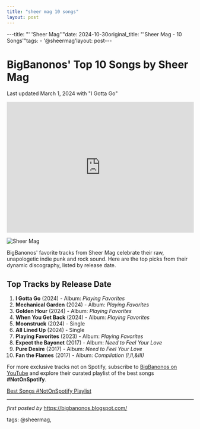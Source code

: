 ```yaml
---
title: "sheer mag 10 songs"
layout: post
---
```

---title: "' 'Sheer Mag''"date: 2024-10-30original_title: "'Sheer Mag - 10 Songs'"tags:  - '@sheermag'layout: post---<h1>BigBanonos' Top 10 Songs by Sheer Mag</h1><p>Last updated March 1, 2024 with "I Gotta Go"</p> <iframe src="https://open.spotify.com/embed/playlist/2rBTgwDmjoCnvVnAO3oXdr?utm_source=generator" width="100%" height="352" frameBorder="0" allowfullscreen="" allow="autoplay; clipboard-write; encrypted-media; fullscreen; picture-in-picture" loading="lazy"></iframe> <p><img src="https://www.rollingstone.com/wp-content/uploads/2018/06/rs-241215-IMG_9909.jpg?w=1581&h=1054&crop=1" alt="Sheer Mag"></p> <p>BigBanonos' favorite tracks from Sheer Mag celebrate their raw, unapologetic indie punk and rock sound. Here are the top picks from their dynamic discography, listed by release date.</p> <h2>Top Tracks by Release Date</h2><ol> <li><strong>I Gotta Go</strong> (2024) - Album: <em>Playing Favorites</em></li> <li><strong>Mechanical Garden</strong> (2024) - Album: <em>Playing Favorites</em></li> <li><strong>Golden Hour</strong> (2024) - Album: <em>Playing Favorites</em></li> <li><strong>When You Get Back</strong> (2024) - Album: <em>Playing Favorites</em></li> <li><strong>Moonstruck</strong> (2024) - Single</li> <li><strong>All Lined Up</strong> (2024) - Single</li> <li><strong>Playing Favorites</strong> (2023) - Album: <em>Playing Favorites</em></li> <li><strong>Expect the Bayonet</strong> (2017) - Album: <em>Need to Feel Your Love</em></li> <li><strong>Pure Desire</strong> (2017) - Album: <em>Need to Feel Your Love</em></li> <li><strong>Fan the Flames</strong> (2017) - Album: <em>Compilation (I,II,&III)</em></li></ol><!--Subscribe and Playlist Links--><div>    <p>For more exclusive tracks not on Spotify, subscribe to <a href="https://www.youtube.com/@BigBanonos" target="_blank">BigBanonos on YouTube</a> and explore their curated playlist of the best songs <strong>#NotOnSpotify</strong>.</p>    <p><a href="https://www.youtube.com/playlist?list=PLtuNtuTatqI0kFahUCbtbfenC_ET5O_tr" target="_blank">Best Songs #NotOnSpotify Playlist<br /></a></p></div><hr /><p><em>first posted by</em> <a href="https://bigbanonos.blogspot.com/" rel="noopener" target="_new">https://bigbanonos.blogspot.com/</a></p><p>tags: @sheermag,</p>